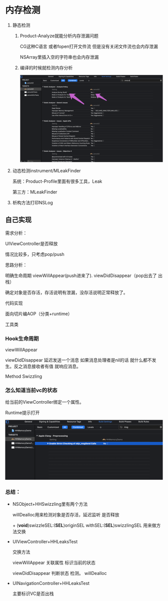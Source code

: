 # 内存检测

1. 静态检测

   1. Product-Analyze就能分析内存泄漏问题

      CG这种C语言 或者fopen打开文件流 但是没有关闭文件流也会内存泄漏 

      NSArray里插入空的字符串也会内存泄漏

   2. 编译的时候就检测内存分析

      ![image-20200823215656109](assets/image-20200823215656109.png)

2. 动态检测instrument/MLeakFinder

   系统：Product-Profile里面有很多工具，Leak

   第三方：MLeakFinder

3. 析构方法打印NSLog

## 自己实现

需求分析：

UIViewController是否释放

情况比较多，只考虑pop/push

思路分析：

明确生命周期 viewWillAppear(push进来了).  viewDidDisappear（pop出去了 出栈）

确定对象是否存活，存活说明有泄漏，没存活说明正常释放了。

代码实现

面向切片编AOP（分类+runtime）

工具类

### Hook生命周期

viewWillAppear

viewDidDisappear 延迟发送一个消息 如果消息处理者是nil的话 就什么都不发生。反之消息接收者有值 就响应消息。

Method Swizzling

### 怎么知道当前vc的状态

给当前的ViewController绑定一个属性。

Runtime提示打开

![image-20200823221957865](assets/image-20200823221957865.png)

### 总结：

- NSObject+HHSwizzling里有两个方法

  willDealloc用来检测对象是否存活，延迟监听 是否释放

  \+ (**void**)swizzleSEL:(**SEL**)originSEL withSEL:(**SEL**)swizzlingSEL 用来做方法交换

- UIViewController+HHLeaksTest

  交换方法

  viewWillAppear   关联属性  标识当前的状态

  viewDidDisappear   判断状态 检测。   willDealloc

- UINavigationController+HHLeaksTest

  主要标识VC是否出栈

